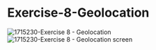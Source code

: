 # Exercise-8-Geolocation
![1715230-Exercise 8 - Geolocation](https://user-images.githubusercontent.com/55779824/117534322-73518b80-b023-11eb-963f-1d5ac1b7c047.jpg)
![1715230-Exercise 8 - Geolocation screen](https://user-images.githubusercontent.com/55779824/117534325-75b3e580-b023-11eb-8daf-47b6597e8fbc.jpg)

